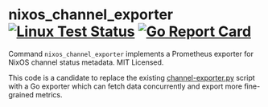 # nixos_channel_exporter [![Linux Test Status](https://github.com/mdlayher/nixos_channel_exporter/workflows/Linux%20Test/badge.svg)](https://github.com/mdlayher/nixos_channel_exporter/actions) [![Go Report Card](https://goreportcard.com/badge/github.com/mdlayher/nixos_channel_exporter)](https://goreportcard.com/report/github.com/mdlayher/nixos_channel_exporter)

Command `nixos_channel_exporter` implements a Prometheus exporter for NixOS
channel status metadata. MIT Licensed.

This code is a candidate to replace the existing [channel-exporter.py](https://github.com/NixOS/nixos-org-configurations/blob/0486753b1ce33b5ab447840678c4fe7a662bd6c1/delft/eris/channel-exporter.py)
script with a Go exporter which can fetch data concurrently and export more
fine-grained metrics.
